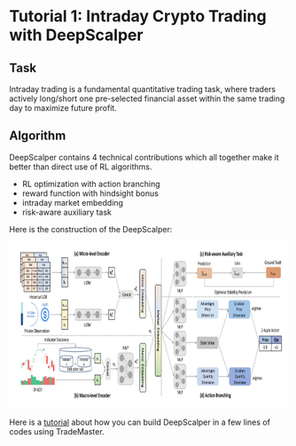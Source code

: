 # Tutorial 1: Intraday Crypto Trading with DeepScalper

## Task
Intraday trading is a fundamental quantitative trading task, where traders actively long/short one pre-selected financial asset within the same trading day to maximize future profit.

## Algorithm
DeepScalper contains 4 technical contributions which all together make it better than direct use of RL algorithms.
- RL optimization with action branching
- reward function with hindsight bonus
- intraday market embedding
- risk-aware auxiliary task

Here is the construction of the DeepScalper:
<div align="center">
  <img src="https://github.com/TradeMaster-NTU/TradeMaster/blob/main/docs/source/tutorial/DeepScalper.jpg" width = 900 height = 300 />
</div>



Here is a [tutorial](https://github.com/DVampire/TradeMasterReBuild/tree/main/tutorial/DeepScalper.ipynb) about how you can build DeepScalper in a few lines of codes using TradeMaster.